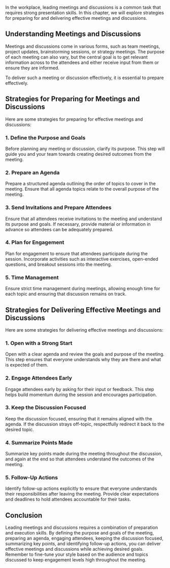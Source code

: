 
In the workplace, leading meetings and discussions is a common task that requires strong presentation skills. In this chapter, we will explore strategies for preparing for and delivering effective meetings and discussions.

Understanding Meetings and Discussions
--------------------------------------

Meetings and discussions come in various forms, such as team meetings, project updates, brainstorming sessions, or strategy meetings. The purpose of each meeting can also vary, but the central goal is to get relevant information across to the attendees and either receive input from them or ensure they are informed.

To deliver such a meeting or discussion effectively, it is essential to prepare effectively.

Strategies for Preparing for Meetings and Discussions
-----------------------------------------------------

Here are some strategies for preparing for effective meetings and discussions:

### 1. Define the Purpose and Goals

Before planning any meeting or discussion, clarify its purpose. This step will guide you and your team towards creating desired outcomes from the meeting.

### 2. Prepare an Agenda

Prepare a structured agenda outlining the order of topics to cover in the meeting. Ensure that all agenda topics relate to the overall purpose of the meeting.

### 3. Send Invitations and Prepare Attendees

Ensure that all attendees receive invitations to the meeting and understand its purpose and goals. If necessary, provide material or information in advance so attendees can be adequately prepared.

### 4. Plan for Engagement

Plan for engagement to ensure that attendees participate during the session. Incorporate activities such as interactive exercises, open-ended questions, and breakout sessions into the meeting.

### 5. Time Management

Ensure strict time management during meetings, allowing enough time for each topic and ensuring that discussion remains on track.

Strategies for Delivering Effective Meetings and Discussions
------------------------------------------------------------

Here are some strategies for delivering effective meetings and discussions:

### 1. Open with a Strong Start

Open with a clear agenda and review the goals and purpose of the meeting. This step ensures that everyone understands why they are there and what is expected of them.

### 2. Engage Attendees Early

Engage attendees early by asking for their input or feedback. This step helps build momentum during the session and encourages participation.

### 3. Keep the Discussion Focused

Keep the discussion focused, ensuring that it remains aligned with the agenda. If the discussion strays off-topic, respectfully redirect it back to the desired topic.

### 4. Summarize Points Made

Summarize key points made during the meeting throughout the discussion, and again at the end so that attendees understand the outcomes of the meeting.

### 5. Follow-Up Actions

Identify follow-up actions explicitly to ensure that everyone understands their responsibilities after leaving the meeting. Provide clear expectations and deadlines to hold attendees accountable for their tasks.

Conclusion
----------

Leading meetings and discussions requires a combination of preparation and execution skills. By defining the purpose and goals of the meeting, preparing an agenda, engaging attendees, keeping the discussion focused, summarizing key points, and identifying follow-up actions, you can deliver effective meetings and discussions while achieving desired goals. Remember to fine-tune your style based on the audience and topics discussed to keep engagement levels high throughout the meeting.
